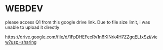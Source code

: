 # WEBDEV

please access Q1 from this google drive link. Due to file size limit, i was unable to upload it directly

https://drive.google.com/file/d/1FpDHEFecRv1n6KINrk4H7ZZgqELfxSzi/view?usp=sharing
